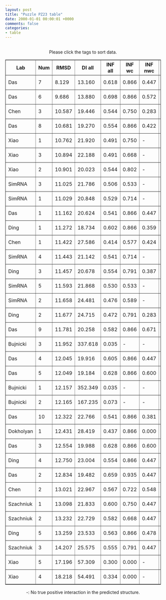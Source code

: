 ```yaml
---
layout: post
title: "Puzzle PZ23 table"
date: 2000-01-01 00:00:01 +0000
comments: false
categories: 
- table
---
```


<script src="{{ root_url }}/javascripts/sorttable.js"></script>
<script>
    window.onload = function() {
        (document.getElementsByTagName( 'th' )[1]).click();
    };
</script>
<br/>
<div align="center">
Please click the tags to sort data.<br/>
<table class="sortable" border=1>
  <tr>
    <th>Lab</th>
    <th>Num</th>
    <th>RMSD</th>
    <th>DI all</th>
    <th>INF all</th>
    <th>INF wc</th>
    <th>INF nwc</th>
    <th>INF stacking</th>
    <th>Clash Score</th>
    <th>P-value</th>
    <th>mcq</th>
    <th>TM-score</th>
    <th>best sol.</th>
    <th>Detail</th>
  </tr>
  <tr><td>Das</td><td>7</td><td>8.129</td><td>13.160</td><td>0.618</td><td>0.866</td><td>0.447</td><td>0.612</td><td>3.340</td><td>2.51e-05</td><td>33.16</td><td>0.3570</td><td>1</td><td><a href='/show/index.html?id=PZ23_Das_7'>-></a></td></tr>
<tr><td>Das</td><td>6</td><td>9.686</td><td>13.880</td><td>0.698</td><td>0.866</td><td>0.572</td><td>0.707</td><td>10.850</td><td>7.12e-04</td><td>31.50</td><td>0.2960</td><td>1</td><td><a href='/show/index.html?id=PZ23_Das_6'>-></a></td></tr>
<tr><td>Chen</td><td>3</td><td>10.587</td><td>19.446</td><td>0.544</td><td>0.750</td><td>0.283</td><td>0.561</td><td>133.390</td><td>3.58e-03</td><td>47.10</td><td>0.1630</td><td>1</td><td><a href='/show/index.html?id=PZ23_Chen_3'>-></a></td></tr>
<tr><td>Das</td><td>8</td><td>10.681</td><td>19.270</td><td>0.554</td><td>0.866</td><td>0.422</td><td>0.520</td><td>11.690</td><td>4.17e-03</td><td>32.76</td><td>0.2790</td><td>1</td><td><a href='/show/index.html?id=PZ23_Das_8'>-></a></td></tr>
<tr><td>Xiao</td><td>1</td><td>10.762</td><td>21.920</td><td>0.491</td><td>0.750</td><td>-</td><td>0.500</td><td>0.000</td><td>4.77e-03</td><td>38.95</td><td>0.2330</td><td>1</td><td><a href='/show/index.html?id=PZ23_Xiao_1'>-></a></td></tr>
<tr><td>Xiao</td><td>3</td><td>10.894</td><td>22.188</td><td>0.491</td><td>0.668</td><td>-</td><td>0.531</td><td>0.830</td><td>5.88e-03</td><td>45.02</td><td>0.2620</td><td>1</td><td><a href='/show/index.html?id=PZ23_Xiao_3'>-></a></td></tr>
<tr><td>Xiao</td><td>2</td><td>10.901</td><td>20.023</td><td>0.544</td><td>0.802</td><td>-</td><td>0.566</td><td>0.000</td><td>5.95e-03</td><td>40.80</td><td>0.3140</td><td>1</td><td><a href='/show/index.html?id=PZ23_Xiao_2'>-></a></td></tr>
<tr><td>SimRNA</td><td>3</td><td>11.025</td><td>21.786</td><td>0.506</td><td>0.533</td><td>-</td><td>0.596</td><td>86.260</td><td>7.22e-03</td><td>31.51</td><td>0.2730</td><td>1</td><td><a href='/show/index.html?id=PZ23_SimRNA_3'>-></a></td></tr>
<tr><td>SimRNA</td><td>1</td><td>11.029</td><td>20.848</td><td>0.529</td><td>0.714</td><td>-</td><td>0.570</td><td>121.440</td><td>7.26e-03</td><td>28.63</td><td>0.2370</td><td>1</td><td><a href='/show/index.html?id=PZ23_SimRNA_1'>-></a></td></tr>
<tr><td>Das</td><td>1</td><td>11.162</td><td>20.624</td><td>0.541</td><td>0.866</td><td>0.447</td><td>0.493</td><td>5.840</td><td>8.89e-03</td><td>31.79</td><td>0.2690</td><td>1</td><td><a href='/show/index.html?id=PZ23_Das_1'>-></a></td></tr>
<tr><td>Ding</td><td>1</td><td>11.272</td><td>18.734</td><td>0.602</td><td>0.866</td><td>0.359</td><td>0.612</td><td>11.690</td><td>1.05e-02</td><td>35.42</td><td>0.3020</td><td>1</td><td><a href='/show/index.html?id=PZ23_Ding_1'>-></a></td></tr>
<tr><td>Chen</td><td>1</td><td>11.422</td><td>27.586</td><td>0.414</td><td>0.577</td><td>0.424</td><td>0.340</td><td>159.730</td><td>1.30e-02</td><td>49.54</td><td>0.1550</td><td>1</td><td><a href='/show/index.html?id=PZ23_Chen_1'>-></a></td></tr>
<tr><td>SimRNA</td><td>4</td><td>11.443</td><td>21.142</td><td>0.541</td><td>0.714</td><td>-</td><td>0.587</td><td>113.330</td><td>1.34e-02</td><td>28.30</td><td>0.2450</td><td>1</td><td><a href='/show/index.html?id=PZ23_SimRNA_4'>-></a></td></tr>
<tr><td>Ding</td><td>3</td><td>11.457</td><td>20.678</td><td>0.554</td><td>0.791</td><td>0.387</td><td>0.545</td><td>6.680</td><td>1.37e-02</td><td>34.41</td><td>0.2640</td><td>1</td><td><a href='/show/index.html?id=PZ23_Ding_3'>-></a></td></tr>
<tr><td>SimRNA</td><td>5</td><td>11.593</td><td>21.868</td><td>0.530</td><td>0.533</td><td>-</td><td>0.634</td><td>131.600</td><td>1.66e-02</td><td>30.85</td><td>0.2120</td><td>1</td><td><a href='/show/index.html?id=PZ23_SimRNA_5'>-></a></td></tr>
<tr><td>SimRNA</td><td>2</td><td>11.658</td><td>24.481</td><td>0.476</td><td>0.589</td><td>-</td><td>0.533</td><td>102.350</td><td>1.81e-02</td><td>30.76</td><td>0.2240</td><td>1</td><td><a href='/show/index.html?id=PZ23_SimRNA_2'>-></a></td></tr>
<tr><td>Ding</td><td>2</td><td>11.677</td><td>24.715</td><td>0.472</td><td>0.791</td><td>0.283</td><td>0.436</td><td>10.020</td><td>1.86e-02</td><td>32.23</td><td>0.2220</td><td>1</td><td><a href='/show/index.html?id=PZ23_Ding_2'>-></a></td></tr>
<tr><td>Das</td><td>9</td><td>11.781</td><td>20.258</td><td>0.582</td><td>0.866</td><td>0.671</td><td>0.484</td><td>8.350</td><td>2.14e-02</td><td>37.58</td><td>0.2670</td><td>1</td><td><a href='/show/index.html?id=PZ23_Das_9'>-></a></td></tr>
<tr><td>Bujnicki</td><td>3</td><td>11.952</td><td>337.618</td><td>0.035</td><td>-</td><td>-</td><td>0.047</td><td>41.340</td><td>2.67e-02</td><td>60.27</td><td>0.2180</td><td>1</td><td><a href='/show/index.html?id=PZ23_Bujnicki_3'>-></a></td></tr>
<tr><td>Das</td><td>4</td><td>12.045</td><td>19.916</td><td>0.605</td><td>0.866</td><td>0.447</td><td>0.596</td><td>4.170</td><td>3.01e-02</td><td>32.98</td><td>0.2840</td><td>1</td><td><a href='/show/index.html?id=PZ23_Das_4'>-></a></td></tr>
<tr><td>Das</td><td>5</td><td>12.049</td><td>19.184</td><td>0.628</td><td>0.866</td><td>0.600</td><td>0.579</td><td>9.180</td><td>3.02e-02</td><td>32.31</td><td>0.3000</td><td>1</td><td><a href='/show/index.html?id=PZ23_Das_5'>-></a></td></tr>
<tr><td>Bujnicki</td><td>1</td><td>12.157</td><td>352.349</td><td>0.035</td><td>-</td><td>-</td><td>0.046</td><td>60.690</td><td>3.46e-02</td><td>57.44</td><td>0.1780</td><td>1</td><td><a href='/show/index.html?id=PZ23_Bujnicki_1'>-></a></td></tr>
<tr><td>Bujnicki</td><td>2</td><td>12.165</td><td>167.235</td><td>0.073</td><td>-</td><td>-</td><td>0.096</td><td>65.200</td><td>3.49e-02</td><td>63.35</td><td>0.2260</td><td>1</td><td><a href='/show/index.html?id=PZ23_Bujnicki_2'>-></a></td></tr>
<tr><td>Das</td><td>10</td><td>12.322</td><td>22.766</td><td>0.541</td><td>0.866</td><td>0.381</td><td>0.520</td><td>2.500</td><td>4.22e-02</td><td>37.86</td><td>0.2750</td><td>1</td><td><a href='/show/index.html?id=PZ23_Das_10'>-></a></td></tr>
<tr><td>Dokholyan</td><td>1</td><td>12.431</td><td>28.419</td><td>0.437</td><td>0.866</td><td>0.000</td><td>0.459</td><td>26.690</td><td>4.79e-02</td><td>57.47</td><td>0.1600</td><td>1</td><td><a href='/show/index.html?id=PZ23_Dokholyan_1'>-></a></td></tr>
<tr><td>Das</td><td>3</td><td>12.554</td><td>19.988</td><td>0.628</td><td>0.866</td><td>0.600</td><td>0.579</td><td>5.010</td><td>5.52e-02</td><td>31.35</td><td>0.2700</td><td>1</td><td><a href='/show/index.html?id=PZ23_Das_3'>-></a></td></tr>
<tr><td>Ding</td><td>4</td><td>12.750</td><td>23.004</td><td>0.554</td><td>0.866</td><td>0.447</td><td>0.495</td><td>10.850</td><td>6.84e-02</td><td>32.05</td><td>0.2080</td><td>1</td><td><a href='/show/index.html?id=PZ23_Ding_4'>-></a></td></tr>
<tr><td>Das</td><td>2</td><td>12.834</td><td>19.482</td><td>0.659</td><td>0.935</td><td>0.447</td><td>0.653</td><td>15.030</td><td>7.47e-02</td><td>31.43</td><td>0.2700</td><td>1</td><td><a href='/show/index.html?id=PZ23_Das_2'>-></a></td></tr>
<tr><td>Chen</td><td>2</td><td>13.021</td><td>22.967</td><td>0.567</td><td>0.722</td><td>0.548</td><td>0.527</td><td>182.200</td><td>9.06e-02</td><td>40.79</td><td>0.1920</td><td>1</td><td><a href='/show/index.html?id=PZ23_Chen_2'>-></a></td></tr>
<tr><td>Szachniuk</td><td>1</td><td>13.098</td><td>21.833</td><td>0.600</td><td>0.750</td><td>0.447</td><td>0.609</td><td>1.670</td><td>9.77e-02</td><td>39.71</td><td>0.2380</td><td>1</td><td><a href='/show/index.html?id=PZ23_Szachniuk_1'>-></a></td></tr>
<tr><td>Szachniuk</td><td>2</td><td>13.232</td><td>22.729</td><td>0.582</td><td>0.668</td><td>0.447</td><td>0.609</td><td>1.670</td><td>1.11e-01</td><td>41.14</td><td>0.2300</td><td>1</td><td><a href='/show/index.html?id=PZ23_Szachniuk_2'>-></a></td></tr>
<tr><td>Ding</td><td>5</td><td>13.259</td><td>23.533</td><td>0.563</td><td>0.866</td><td>0.478</td><td>0.495</td><td>2.500</td><td>1.14e-01</td><td>32.01</td><td>0.2470</td><td>1</td><td><a href='/show/index.html?id=PZ23_Ding_5'>-></a></td></tr>
<tr><td>Szachniuk</td><td>3</td><td>14.207</td><td>25.575</td><td>0.555</td><td>0.791</td><td>0.447</td><td>0.530</td><td>0.830</td><td>2.49e-01</td><td>36.72</td><td>0.1720</td><td>1</td><td><a href='/show/index.html?id=PZ23_Szachniuk_3'>-></a></td></tr>
<tr><td>Xiao</td><td>5</td><td>17.196</td><td>57.309</td><td>0.300</td><td>0.000</td><td>-</td><td>0.449</td><td>0.000</td><td>8.37e-01</td><td>49.16</td><td>0.2500</td><td>1</td><td><a href='/show/index.html?id=PZ23_Xiao_5'>-></a></td></tr>
<tr><td>Xiao</td><td>4</td><td>18.218</td><td>54.491</td><td>0.334</td><td>0.000</td><td>-</td><td>0.501</td><td>20.030</td><td>9.39e-01</td><td>35.69</td><td>0.2970</td><td>1</td><td><a href='/show/index.html?id=PZ23_Xiao_4'>-></a></td></tr>

</table>
-: No true positive interaction in the predicted structure.
</div>
